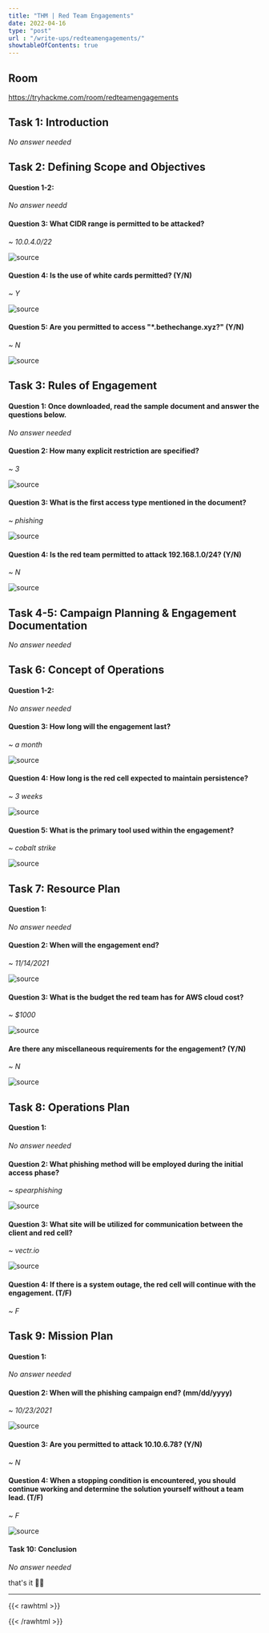 ```yaml
---
title: "THM | Red Team Engagements"
date: 2022-04-16
type: "post"
url : "/write-ups/redteamengagements/"
showtableOfContents: true
---
```


## Room

https://tryhackme.com/room/redteamengagements

## Task 1: Introduction

*No answer needed*

## Task 2:  Defining Scope and Objectives

#### Question 1-2: 

*No answer needd*

#### Question 3: What CIDR range is permitted to be attacked?

*~ 10.0.4.0/22*

![source](/img/write-ups/2022/redteamengagements/2022.png)

#### Question 4: Is the use of white cards permitted? (Y/N)

*~ Y*

![source](/img/write-ups/2022/redteamengagements/2022_1.png)

#### Question 5: Are you permitted to access "*.bethechange.xyz?" (Y/N)

*~ N*

![source](/img/write-ups/2022/redteamengagements/2022_2.png)

##  Task 3: Rules of Engagement

#### Question 1: Once downloaded, read the sample document and answer the questions below.

*No answer needed*

#### Question 2: How many explicit restriction are specified?

*~ 3*

![source](/img/write-ups/2022/redteamengagements/2022_3.png)

#### Question 3: What is the first access type mentioned in the document?

*~ phishing*

![source](/img/write-ups/2022/redteamengagements/2022_4.png)

#### Question 4: Is the red team permitted to attack 192.168.1.0/24? (Y/N)

*~ N*

![source](/img/write-ups/2022/redteamengagements/2022_5.png)

## Task 4-5: Campaign Planning & Engagement Documentation

*No answer needed*

## Task 6: Concept of Operations

#### Question 1-2: 

*No answer needed*

#### Question 3: How long will the engagement last?

*~ a month*

![source](/img/write-ups/2022/redteamengagements/2022_6.png)

#### Question 4: How long is the red cell expected to maintain persistence?

*~ 3 weeks*

![source](/img/write-ups/2022/redteamengagements/2022_7.png)

#### Question 5: What is the primary tool used within the engagement?

*~ cobalt strike*

![source](/img/write-ups/2022/redteamengagements/2022_8.png)

## Task 7: Resource Plan

#### Question 1: 

*No answer needed*

#### Question 2: When will the engagement end?

*~ 11/14/2021*

![source](/img/write-ups/2022/redteamengagements/2022_9.png)

#### Question 3: What is the budget the red team has for AWS cloud cost?

*~ $1000*

![source](/img/write-ups/2022/redteamengagements/2022_10.png)
#### Are there any miscellaneous requirements for the engagement? (Y/N)

*~ N*

![source](/img/write-ups/2022/redteamengagements/2022_11.png)

## Task 8: Operations Plan

#### Question 1: 

*No answer needed*

#### Question 2: What phishing method will be employed during the initial access phase?

*~ spearphishing*

![source](/img/write-ups/2022/redteamengagements/2022_12.png)

#### Question 3: What site will be utilized for communication between the client and red cell?

*~ vectr.io*

![source](/img/write-ups/2022/redteamengagements/2022_13.png)

#### Question 4: If there is a system outage, the red cell will continue with the engagement. (T/F)

*~ F*

## Task 9: Mission Plan

#### Question 1: 

*No answer needed*

#### Question 2: When will the phishing campaign end? (mm/dd/yyyy)

*~ 10/23/2021*

![source](/img/write-ups/2022/redteamengagements/2022_14.png)

#### Question 3: Are you permitted to attack 10.10.6.78? (Y/N)

*~ N*

#### Question 4: When a stopping condition is encountered, you should continue working and determine the solution yourself without a team lead. (T/F)

*~ F*

![source](/img/write-ups/2022/redteamengagements/2022_15.png)

#### Task 10: Conclusion

*No answer needed*

that's it ✌🏽

-------------------------------------------------------------
{{< rawhtml >}} 
 
{{< /rawhtml >}}